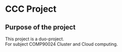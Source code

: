 # CCC Project 
## Purpose of the project
This project is a duo-project. </br>
For subject COMP90024 Cluster and Cloud computing.</br>



## 
